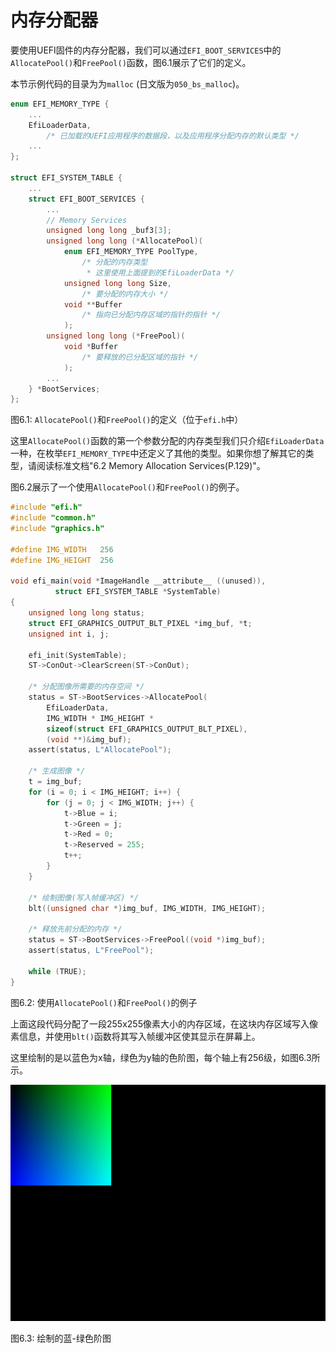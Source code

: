 # 内存分配器

要使用UEFI固件的内存分配器，我们可以通过`EFI_BOOT_SERVICES`中的`AllocatePool()`和`FreePool()`函数，图6.1展示了它们的定义。

本节示例代码的目录为为`malloc` (日文版为`050_bs_malloc`)。

```c
enum EFI_MEMORY_TYPE {
    ...
    EfiLoaderData,
        /* 已加载的UEFI应用程序的数据段，以及应用程序分配内存的默认类型 */
    ...
};

struct EFI_SYSTEM_TABLE {
    ...
    struct EFI_BOOT_SERVICES {
        ...
        // Memory Services
        unsigned long long _buf3[3];
        unsigned long long (*AllocatePool)(
            enum EFI_MEMORY_TYPE PoolType,
                /* 分配的内存类型
                 * 这里使用上面提到的EfiLoaderData */
            unsigned long long Size,
                /* 要分配的内存大小 */
            void **Buffer
                /* 指向已分配内存区域的指针的指针 */
            );
        unsigned long long (*FreePool)(
            void *Buffer
                /* 要释放的已分配区域的指针 */
            );
        ...
    } *BootServices;
};
```

图6.1: `AllocatePool()`和`FreePool()`的定义（位于`efi.h`中）

这里`AllocatePool()`函数的第一个参数分配的内存类型我们只介绍`EfiLoaderData`一种，在枚举`EFI_MEMORY_TYPE`中还定义了其他的类型。如果你想了解其它的类型，请阅读标准文档"6.2 Memory Allocation Services(P.129)"。

图6.2展示了一个使用`AllocatePool()`和`FreePool()`的例子。

```c
#include "efi.h"
#include "common.h"
#include "graphics.h"

#define IMG_WIDTH   256
#define IMG_HEIGHT  256

void efi_main(void *ImageHandle __attribute__ ((unused)),
          struct EFI_SYSTEM_TABLE *SystemTable)
{
    unsigned long long status;
    struct EFI_GRAPHICS_OUTPUT_BLT_PIXEL *img_buf, *t;
    unsigned int i, j;

    efi_init(SystemTable);
    ST->ConOut->ClearScreen(ST->ConOut);

    /* 分配图像所需要的内存空间 */
    status = ST->BootServices->AllocatePool(
        EfiLoaderData,
        IMG_WIDTH * IMG_HEIGHT *
        sizeof(struct EFI_GRAPHICS_OUTPUT_BLT_PIXEL),
        (void **)&img_buf);
    assert(status, L"AllocatePool");

    /* 生成图像 */
    t = img_buf;
    for (i = 0; i < IMG_HEIGHT; i++) {
        for (j = 0; j < IMG_WIDTH; j++) {
            t->Blue = i;
            t->Green = j;
            t->Red = 0;
            t->Reserved = 255;
            t++;
        }
    }

    /* 绘制图像(写入帧缓冲区) */
    blt((unsigned char *)img_buf, IMG_WIDTH, IMG_HEIGHT);

    /* 释放先前分配的内存 */
    status = ST->BootServices->FreePool((void *)img_buf);
    assert(status, L"FreePool");

    while (TRUE);
}
```

图6.2: 使用`AllocatePool()`和`FreePool()`的例子

上面这段代码分配了一段255x255像素大小的内存区域，在这块内存区域写入像素信息，并使用`blt()`函数将其写入帧缓冲区使其显示在屏幕上。

这里绘制的是以蓝色为x轴，绿色为y轴的色阶图，每个轴上有256级，如图6.3所示。

![绘制的蓝-绿色阶图](../../images/part2/malloc.png)

图6.3: 绘制的蓝-绿色阶图
